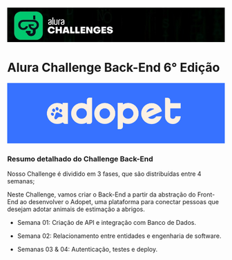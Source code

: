![Alura Challenges](https://github.com/blandygbc/adopet/blob/week2/alura_challenges.jpeg?raw=true)
# Alura Challenge Back-End 6° Edição

![Adopet Logo](https://github.com/blandygbc/adopet/blob/week2/Adopet_logo.png?raw=true)

### Resumo detalhado do Challenge Back-End

Nosso Challenge é dividido em 3 fases, que são distribuídas entre 4 semanas;

Neste Challenge, vamos criar o Back-End a partir da abstração do Front-End ao desenvolver o Adopet, uma plataforma para conectar pessoas que desejam 
adotar animais de estimação a abrigos.

- Semana 01: Criação de API e integração com Banco de Dados.

- Semana 02: Relacionamento entre entidades e engenharia de software.

- Semanas 03 & 04: Autenticação, testes e deploy.
